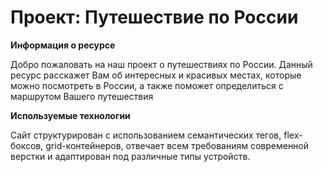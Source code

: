 # Проект: Путешествие по России


**Информация о ресурсе**

Добро пожаловать на наш проект о путешествиях по России.
Данный ресурс расскажет Вам об интересных и красивых местах, которые можно посмотреть в России, а также поможет определиться с маршрутом Вашего путешествия

**Используемые технологии**

Сайт структурирован с использованием семантических тегов, flex-боксов, grid-контейнеров, отвечает всем требованиям современной верстки и адаптирован под различные типы устройств.


